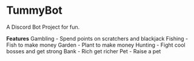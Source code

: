 # TummyBot
 A Discord Bot Project for fun.
 
**Features**
Gambling - Spend points on scratchers and blackjack
Fishing - Fish to make money
Garden - Plant to make money
Hunting - Fight cool bosses and get strong
Bank - Rich get richer
Pet - Raise a pet
